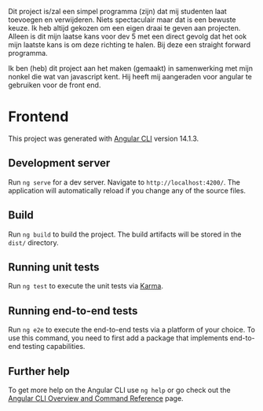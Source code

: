 Dit project is/zal een simpel programma (zijn) dat mij studenten laat toevoegen en verwijderen. Niets spectaculair maar dat is een bewuste keuze. Ik heb altijd gekozen om een eigen draai te geven aan projecten. Alleen is dit mijn laatse kans voor dev 5 met een direct gevolg dat het ook mijn laatste kans is om deze richting te halen. Bij deze een straight forward programma.

Ik ben (heb) dit project aan het maken (gemaakt) in samenwerking met mijn nonkel die wat van javascript kent. Hij heeft mij aangeraden voor angular te gebruiken voor de front end.

# Frontend

This project was generated with [Angular CLI](https://github.com/angular/angular-cli) version 14.1.3.

## Development server

Run `ng serve` for a dev server. Navigate to `http://localhost:4200/`. The application will automatically reload if you change any of the source files.

## Build

Run `ng build` to build the project. The build artifacts will be stored in the `dist/` directory.

## Running unit tests

Run `ng test` to execute the unit tests via [Karma](https://karma-runner.github.io).

## Running end-to-end tests

Run `ng e2e` to execute the end-to-end tests via a platform of your choice. To use this command, you need to first add a package that implements end-to-end testing capabilities.

## Further help

To get more help on the Angular CLI use `ng help` or go check out the [Angular CLI Overview and Command Reference](https://angular.io/cli) page.
